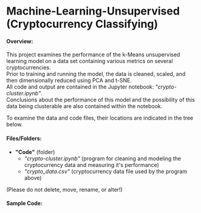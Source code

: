 # Machine-Learning-Unsupervised (Cryptocurrency Classifying)

#### Overview:
This project examines the performance of the k-Means unsupervised learning model on a data set containing various metrics on several cryptocurrencies.  
Prior to training and running the model, the data is cleaned, scaled, and then dimensionally reduced using PCA and t-SNE.<br>
All code and output are contained in the Jupyter notebook: *"crypto-cluster.ipynb"*.  
Conclusions about the performance of this model and the possibility of this data being clusterable are also contained within the notebook.

To examine the data and code files, their locations are indicated in the tree below.

#### Files/Folders:

+ **"Code"** (folder)
  - *"crypto-cluster.ipynb"* (program for cleaning and modeling the cryptocurrency data and measuring it's performance)
  - *"crypto_data.csv"* (cryptocurrency data file used by the program above)

(Please do not delete, move, rename, or alter!)

#### Sample Code:
